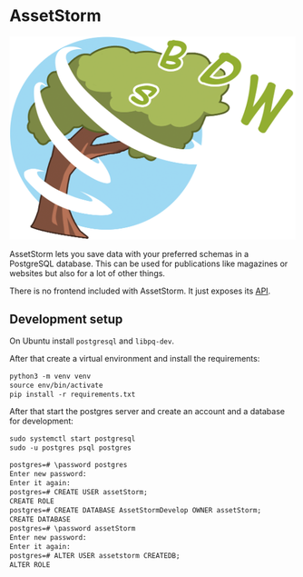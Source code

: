 # AssetStorm

![Logo by Albert Hulm](images/logo_500.png)

AssetStorm lets you save data with your preferred schemas in a 
PostgreSQL database. This can be used for publications like magazines
or websites but also for a lot of other things.

There is no frontend included with AssetStorm. It just exposes its 
[API](https://github.com/pinae/AssetStorm/blob/master/AssetStormAPI.yaml).

## Development setup
On Ubuntu install `postgresql` and `libpq-dev`.

After that create a virtual environment and install the requirements:
```shell script
python3 -m venv venv
source env/bin/activate
pip install -r requirements.txt
```

After that start the postgres server and create an account and a 
database for development:
```shell script
sudo systemctl start postgresql
sudo -u postgres psql postgres
```

```shell script
postgres=# \password postgres
Enter new password: 
Enter it again: 
postgres=# CREATE USER assetStorm;
CREATE ROLE
postgres=# CREATE DATABASE AssetStormDevelop OWNER assetStorm;
CREATE DATABASE
postgres=# \password assetStorm
Enter new password: 
Enter it again:
postgres=# ALTER USER assetstorm CREATEDB;
ALTER ROLE
```
